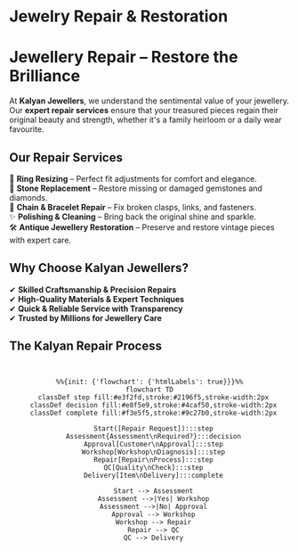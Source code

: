  <style>
/* Light Theme */
[data-md-color-scheme="default"] h1, 
[data-md-color-scheme="default"] h2, 
[data-md-color-scheme="default"] h3, 
[data-md-color-scheme="default"] h4, 
[data-md-color-scheme="default"] h5, 
[data-md-color-scheme="default"] h6 {
    color:rgb(194, 91, 185) !important;
}

/* Dark Theme */
[data-md-color-scheme="slate"] h1, 
[data-md-color-scheme="slate"] h2, 
[data-md-color-scheme="slate"] h3, 
[data-md-color-scheme="slate"] h4, 
[data-md-color-scheme="slate"] h5, 
[data-md-color-scheme="slate"] h6 {
    color:rgb(202, 124, 23) !important;
}
</style>

# Jewelry Repair & Restoration



# **Jewellery Repair – Restore the Brilliance**  

At **Kalyan Jewellers**, we understand the sentimental value of your jewellery. Our **expert repair services** ensure that your treasured pieces regain their original beauty and strength, whether it's a family heirloom or a daily wear favourite.  

## **Our Repair Services**  
🔧 **Ring Resizing** – Perfect fit adjustments for comfort and elegance.  
💎 **Stone Replacement** – Restore missing or damaged gemstones and diamonds.  
🔗 **Chain & Bracelet Repair** – Fix broken clasps, links, and fasteners.  
✨ **Polishing & Cleaning** – Bring back the original shine and sparkle.  
🛠 **Antique Jewellery Restoration** – Preserve and restore vintage pieces with expert care.  

## **Why Choose Kalyan Jewellers?**  
✔ **Skilled Craftsmanship & Precision Repairs**  
✔ **High-Quality Materials & Expert Techniques**  
✔ **Quick & Reliable Service with Transparency**  
✔ **Trusted by Millions for Jewellery Care**  



## The Kalyan Repair Process

```mermaid
%%{init: {'flowchart': {'htmlLabels': true}}}%%
flowchart TD
  classDef step fill:#e3f2fd,stroke:#2196f5,stroke-width:2px
  classDef decision fill:#e8f5e9,stroke:#4caf50,stroke-width:2px
  classDef complete fill:#f3e5f5,stroke:#9c27b0,stroke-width:2px

  Start([Repair Request]):::step
  Assessment{Assessment\nRequired?}:::decision
  Approval[Customer\nApproval]:::step
  Workshop[Workshop\nDiagnosis]:::step
  Repair[Repair\nProcess]:::step
  QC[Quality\nCheck]:::step
  Delivery[Item\nDelivery]:::complete

  Start --> Assessment
  Assessment -->|Yes| Workshop
  Assessment -->|No| Approval
  Approval --> Workshop
  Workshop --> Repair
  Repair --> QC
  QC --> Delivery

```
<style>
/* Repair Flowchart Styling */
.mermaid {
  background: var(--md-code-bg-color);
  border-radius: 10px;
  padding: 20px;
  margin: 25px 0;
  text-align : center;
}

.mermaid .node rect {
  rx: 6px;
  ry: 6px;
  stroke-width: 2px;
}

.mermaid .node rect.repair-step {
  fill: #e3f2fd;
  stroke: #2196f3;
}

.mermaid .node rect.decision {
  fill: #e8f5e9;
  stroke: #4caf50;
}

.mermaid .node rect.completion {
  fill: #f3e5f5;
  stroke: #9c27b0;
}
</style>